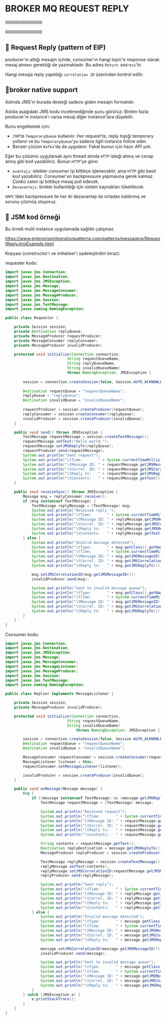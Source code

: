 # BROKER MQ REQUEST REPLY

IIIIIIIIIIIIIIIIIIIIIIIIIIIIIIII

IIIIIIIIIIIIIIIIIIIIIIIIIIIIIIII

## 📌 Request Reply (pattern of EIP)

producer'ın attığı mesajın içinde, consumer'ın hangi topic'e response olarak mesaj atması gerektiği de yazmaktadır. Bu adres `Return Address`'tir.

Hangi mesaja reply yapıldığı `correlation ID` üzerinden kontrol edilir.

## 📌broker native support

Aslında JMS'in burada desteği sadece giden mesajın formatıdır.

Aslıda aşağıdaki JMS kodu incelenediğinde şunu görürüz: Birden fazla producer'ın instance'ı varsa mesaj diğer instance'lara düşebilir.

Bunu engellemek için:
- `JSM`'te `TemporaryQueue` kullanılır. Her request'te, reply topiği temporary yollanır ve bu `TemporaryQueue`'yu sadece ilgili instance follow eder.
- Benzer çözüm `Kafka`'da da uygulanır. Fakat bunun için hazır API yok.

Eğer bu çözümü uygularsak aynı thread alında `HTTP` isteği atmış ve cevap almış gibi kod yazabiliriz. Bunun `HTTP`'ye göre:

- `avantajı`: istekler consumer işi bittikçe işlenecektir, ama `HTTP` gibi basit kod yazabiliriz. Consumer'un backpressure yapmasına gerek kalmaz. Çünkü zaten işi bittikçe mesaj pull edecek.
- `Dezavantajı`: broker kullanıldığı için sistem kaynakları tüketilecek.

`GRPC`'deki backpressure ile her iki dezavantajı da ortadan kaldırmış ve sorunu çözmüş oluyoruz.

## 📌 JSM kod örneği

Bu örnek multi instance uygulamada sağlıklı çalışmaz.

https://www.enterpriseintegrationpatterns.com/patterns/messaging/RequestReplyJmsExample.html

Kopyası (constructor'ı ve initialiser'ı sadeleştirdim biraz):

requester kodu:

```java
import javax.jms.Connection;
import javax.jms.Destination;
import javax.jms.JMSException;
import javax.jms.Message;
import javax.jms.MessageConsumer;
import javax.jms.MessageProducer;
import javax.jms.Session;
import javax.jms.TextMessage;
import javax.naming.NamingException;

public class Requestor {

	private Session session;
	private Destination replyQueue;
	private MessageProducer requestProducer;
	private MessageConsumer replyConsumer;
	private MessageProducer invalidProducer;

	protected void initialize(Connection connection, 
                            String requestQueueName, 
                            String replyQueueName, 
                            String invalidQueueName)
                            throws NamingException, JMSException {
			
		session = connection.createSession(false, Session.AUTO_ACKNOWLEDGE);
		
		Destination requestQueue = "requestQueueName";
		replyQueue = "replyQueue";
		Destination invalidQueue = "invalidQueueName";
		
		requestProducer = session.createProducer(requestQueue);
		replyConsumer = session.createConsumer(replyQueue);
		invalidProducer = session.createProducer(invalidQueue);
	}

	public void send() throws JMSException {
		TextMessage requestMessage = session.createTextMessage();
		requestMessage.setText("Hello world.");
		requestMessage.setJMSReplyTo(replyQueue);
		requestProducer.send(requestMessage);
		System.out.println("Sent request");
		System.out.println("\tTime:       " + System.currentTimeMillis() + " ms");
		System.out.println("\tMessage ID: " + requestMessage.getJMSMessageID());
		System.out.println("\tCorrel. ID: " + requestMessage.getJMSCorrelationID());
		System.out.println("\tReply to:   " + requestMessage.getJMSReplyTo());
		System.out.println("\tContents:   " + requestMessage.getText());
	}

	public void receiveSync() throws JMSException {
		Message msg = replyConsumer.receive();
		if (msg instanceof TextMessage) {
			TextMessage replyMessage = (TextMessage) msg;
			System.out.println("Received reply ");
			System.out.println("\tTime:       " + System.currentTimeMillis() + " ms");
			System.out.println("\tMessage ID: " + replyMessage.getJMSMessageID());
			System.out.println("\tCorrel. ID: " + replyMessage.getJMSCorrelationID());
			System.out.println("\tReply to:   " + replyMessage.getJMSReplyTo());
			System.out.println("\tContents:   " + replyMessage.getText());
		} else {
			System.out.println("Invalid message detected");
			System.out.println("\tType:       " + msg.getClass().getName());
			System.out.println("\tTime:       " + System.currentTimeMillis() + " ms");
			System.out.println("\tMessage ID: " + msg.getJMSMessageID());
			System.out.println("\tCorrel. ID: " + msg.getJMSCorrelationID());
			System.out.println("\tReply to:   " + msg.getJMSReplyTo());

			msg.setJMSCorrelationID(msg.getJMSMessageID());
			invalidProducer.send(msg);

			System.out.println("Sent to invalid message queue");
			System.out.println("\tType:       " + msg.getClass().getName());
			System.out.println("\tTime:       " + System.currentTimeMillis() + " ms");
			System.out.println("\tMessage ID: " + msg.getJMSMessageID());
			System.out.println("\tCorrel. ID: " + msg.getJMSCorrelationID());
			System.out.println("\tReply to:   " + msg.getJMSReplyTo());
		}
	}
}
```

Consumer kodu:

```java
import javax.jms.Connection;
import javax.jms.Destination;
import javax.jms.JMSException;
import javax.jms.Message;
import javax.jms.MessageConsumer;
import javax.jms.MessageListener;
import javax.jms.MessageProducer;
import javax.jms.Session;
import javax.jms.TextMessage;
import javax.naming.NamingException;

public class Replier implements MessageListener {

	private Session session;
	private MessageProducer invalidProducer;

	protected void initialize(Connection connection,
                            String requestQueueName,
                            String invalidQueueName)
		                        throws NamingException, JMSException {

		session = connection.createSession(false, Session.AUTO_ACKNOWLEDGE);
		Destination requestQueue = "requestQueueName";
		Destination invalidQueue = "invalidQueueName";

		MessageConsumer requestConsumer = session.createConsumer(requestQueue);
		MessageListener listener = this;
		requestConsumer.setMessageListener(listener);

		invalidProducer = session.createProducer(invalidQueue);
	}

	public void onMessage(Message message) {
		try {
			if ((message instanceof TextMessage) && (message.getJMSReplyTo() != null)) {
				TextMessage requestMessage = (TextMessage) message;

				System.out.println("Received request");
				System.out.println("\tTime:       " + System.currentTimeMillis() + " ms");
				System.out.println("\tMessage ID: " + requestMessage.getJMSMessageID());
				System.out.println("\tCorrel. ID: " + requestMessage.getJMSCorrelationID());
				System.out.println("\tReply to:   " + requestMessage.getJMSReplyTo());
				System.out.println("\tContents:   " + requestMessage.getText());

				String contents = requestMessage.getText();
				Destination replyDestination = message.getJMSReplyTo();
				MessageProducer replyProducer = session.createProducer(replyDestination);

				TextMessage replyMessage = session.createTextMessage();
				replyMessage.setText(contents);
				replyMessage.setJMSCorrelationID(requestMessage.getJMSMessageID());
				replyProducer.send(replyMessage);

				System.out.println("Sent reply");
				System.out.println("\tTime:       " + System.currentTimeMillis() + " ms");
				System.out.println("\tMessage ID: " + replyMessage.getJMSMessageID());
				System.out.println("\tCorrel. ID: " + replyMessage.getJMSCorrelationID());
				System.out.println("\tReply to:   " + replyMessage.getJMSReplyTo());
				System.out.println("\tContents:   " + replyMessage.getText());
			} else {
				System.out.println("Invalid message detected");
				System.out.println("\tType:       " + message.getClass().getName());
				System.out.println("\tTime:       " + System.currentTimeMillis() + " ms");
				System.out.println("\tMessage ID: " + message.getJMSMessageID());
				System.out.println("\tCorrel. ID: " + message.getJMSCorrelationID());
				System.out.println("\tReply to:   " + message.getJMSReplyTo());

				message.setJMSCorrelationID(message.getJMSMessageID());
				invalidProducer.send(message);

				System.out.println("Sent to invalid message queue");
				System.out.println("\tType:       " + message.getClass().getName());
				System.out.println("\tTime:       " + System.currentTimeMillis() + " ms");
				System.out.println("\tMessage ID: " + message.getJMSMessageID());
				System.out.println("\tCorrel. ID: " + message.getJMSCorrelationID());
				System.out.println("\tReply to:   " + message.getJMSReplyTo());
			}
		} catch (JMSException e) {
			e.printStackTrace();
		}
	}
}
```